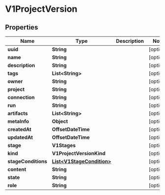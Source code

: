 

# V1ProjectVersion


## Properties

Name | Type | Description | Notes
------------ | ------------- | ------------- | -------------
**uuid** | **String** |  |  [optional]
**name** | **String** |  |  [optional]
**description** | **String** |  |  [optional]
**tags** | **List&lt;String&gt;** |  |  [optional]
**owner** | **String** |  |  [optional]
**project** | **String** |  |  [optional]
**connection** | **String** |  |  [optional]
**run** | **String** |  |  [optional]
**artifacts** | **List&lt;String&gt;** |  |  [optional]
**metaInfo** | **Object** |  |  [optional]
**createdAt** | **OffsetDateTime** |  |  [optional]
**updatedAt** | **OffsetDateTime** |  |  [optional]
**stage** | **V1Stages** |  |  [optional]
**kind** | **V1ProjectVersionKind** |  |  [optional]
**stageConditions** | [**List&lt;V1StageCondition&gt;**](V1StageCondition.md) |  |  [optional]
**content** | **String** |  |  [optional]
**state** | **String** |  |  [optional]
**role** | **String** |  |  [optional]



